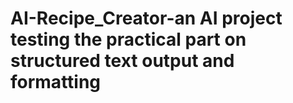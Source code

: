 # AI-Recipe_Creator-an AI project testing the practical part on structured text output and formatting

